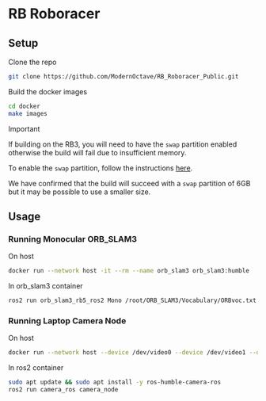 # RB Roboracer

## Setup
Clone the repo
```bash
git clone https://github.com/ModernOctave/RB_Roboracer_Public.git
```

Build the docker images
```bash
cd docker
make images
```

> [!IMPORTANT]
> If building on the RB3, you will need to have the `swap` partition enabled otherwise the build will fail due to insufficient memory.
> 
> To enable the `swap` partition, follow the instructions [here](https://www.digitalocean.com/community/tutorials/how-to-add-swap-space-on-ubuntu-22-04).
>
> We have confirmed that the build will succeed with a `swap` partition of 6GB but it may be possible to use a smaller size.

## Usage
### Running Monocular ORB_SLAM3
On host
```bash
docker run --network host -it --rm --name orb_slam3 orb_slam3:humble
```

In orb_slam3 container
```bash
ros2 run orb_slam3_rb5_ros2 Mono /root/ORB_SLAM3/Vocabulary/ORBvoc.txt /root/ORB_SLAM3/Examples_old/Monocular/EuRoC.yaml
```

### Running Laptop Camera Node
On host
```bash
docker run --network host --device /dev/video0 --device /dev/video1 --device /dev/media0 -v /run/udev:/run/udev:ro -it --rm --name ros2_humble ros2-base:humble
```
In ros2 container
```bash
sudo apt update && sudo apt install -y ros-humble-camera-ros
ros2 run camera_ros camera_node
```
